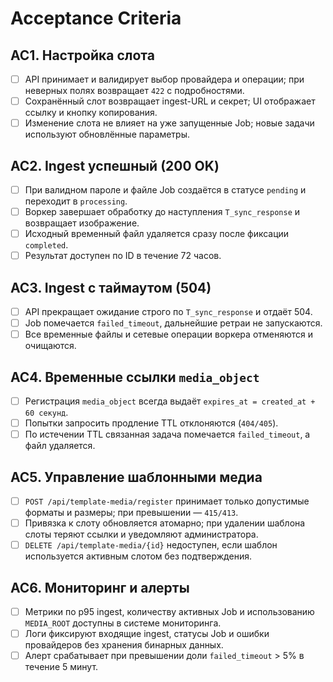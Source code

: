 # Acceptance Criteria

## AC1. Настройка слота
- [ ] API принимает и валидирует выбор провайдера и операции; при неверных полях возвращает `422` с подробностями.
- [ ] Сохранённый слот возвращает ingest-URL и секрет; UI отображает ссылку и кнопку копирования.
- [ ] Изменение слота не влияет на уже запущенные Job; новые задачи используют обновлённые параметры.

## AC2. Ingest успешный (200 OK)
- [ ] При валидном пароле и файле Job создаётся в статусе `pending` и переходит в `processing`.
- [ ] Воркер завершает обработку до наступления `T_sync_response` и возвращает изображение.
- [ ] Исходный временный файл удаляется сразу после фиксации `completed`.
- [ ] Результат доступен по ID в течение 72 часов.

## AC3. Ingest с таймаутом (504)
- [ ] API прекращает ожидание строго по `T_sync_response` и отдаёт 504.
- [ ] Job помечается `failed_timeout`, дальнейшие ретраи не запускаются.
- [ ] Все временные файлы и сетевые операции воркера отменяются и очищаются.

## AC4. Временные ссылки `media_object`
- [ ] Регистрация `media_object` всегда выдаёт `expires_at = created_at + 60 секунд`.
- [ ] Попытки запросить продление TTL отклоняются (`404/405`).
- [ ] По истечении TTL связанная задача помечается `failed_timeout`, а файл удаляется.

## AC5. Управление шаблонными медиа
- [ ] `POST /api/template-media/register` принимает только допустимые форматы и размеры; при превышении — `415/413`.
- [ ] Привязка к слоту обновляется атомарно; при удалении шаблона слоты теряют ссылки и уведомляют администратора.
- [ ] `DELETE /api/template-media/{id}` недоступен, если шаблон используется активным слотом без подтверждения.

## AC6. Мониторинг и алерты
- [ ] Метрики по p95 ingest, количеству активных Job и использованию `MEDIA_ROOT` доступны в системе мониторинга.
- [ ] Логи фиксируют входящие ingest, статусы Job и ошибки провайдеров без хранения бинарных данных.
- [ ] Алерт срабатывает при превышении доли `failed_timeout` > 5% в течение 5 минут.
